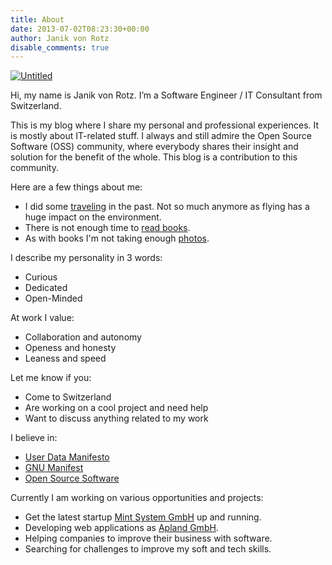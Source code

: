 ```yaml
---
title: About
date: 2013-07-02T08:23:30+00:00
author: Janik von Rotz
disable_comments: true
---
```


[![Untitled](/images/me-casual.jpg)](/images/me-casual.jpg)

Hi, my name is Janik von Rotz. I’m a Software Engineer / IT Consultant from Switzerland.

This is my blog where I share my personal and professional experiences. It is mostly about IT-related stuff. I always and still admire the Open Source Software (OSS) community, where everybody shares their insight and solution for the benefit of the whole. This blog is a contribution to this community.

Here are a few things about me:

* I did some [traveling](https://gist.github.com/janikvonrotz/37dc61480790b07ab91d88d624caef2b) in the past. Not so much anymore as flying has a huge impact on the environment.
* There is not enough time to [read books](/tags/book).
* As with books I'm not taking enough [photos](/categories/photography/).

I describe my personality in 3 words:

* Curious
* Dedicated
* Open-Minded

At work I value:

* Collaboration and autonomy
* Openess and honesty
* Leaness and speed

Let me know if you:

* Come to Switzerland
* Are working on a cool project and need help
* Want to discuss anything related to my work

I believe in:

* [User Data Manifesto](https://userdatamanifesto.org/)
* [GNU Manifest](https://www.gnu.org/gnu/manifesto.html)
* [Open Source Software](https://opensourcesoftware.ch)

Currently I am working on various opportunities and projects:

* Get the latest startup [Mint System GmbH](https://www.mint-system.ch/) up and running.
* Developing web applications as [Apland GmbH](https://apland.ch).
* Helping companies to improve their business with software.
* Searching for challenges to improve my soft and tech skills.
